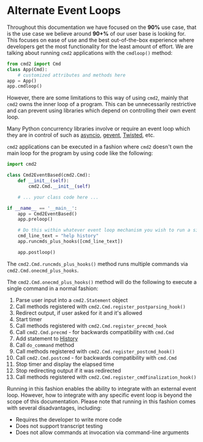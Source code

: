 # Alternate Event Loops

Throughout this documentation we have focused on the **90%** use case, that is the use case we believe around **90+%** of our user base is looking for. This focuses on ease of use and the best out-of-the-box experience where developers get the most functionality for the least amount of effort. We are talking about running `cmd2` applications with the `cmdloop()` method:

```py
from cmd2 import Cmd
class App(Cmd):
    # customized attributes and methods here
app = App()
app.cmdloop()
```

However, there are some limitations to this way of using `cmd2`, mainly that `cmd2` owns the inner loop of a program. This can be unnecessarily restrictive and can prevent using libraries which depend on controlling their own event loop.

Many Python concurrency libraries involve or require an event loop which they are in control of such as [asyncio](https://docs.python.org/3/library/asyncio.html), [gevent](http://www.gevent.org/), [Twisted](https://twistedmatrix.com), etc.

`cmd2` applications can be executed in a fashion where `cmd2` doesn't own the main loop for the program by using code like the following:

```py
import cmd2

class Cmd2EventBased(cmd2.Cmd):
    def __init__(self):
        cmd2.Cmd.__init__(self)

    # ... your class code here ...

if __name__ == '__main__':
    app = Cmd2EventBased()
    app.preloop()

    # Do this within whatever event loop mechanism you wish to run a single command
    cmd_line_text = "help history"
    app.runcmds_plus_hooks([cmd_line_text])

    app.postloop()
```

The `cmd2.Cmd.runcmds_plus_hooks()` method runs multiple commands via `cmd2.Cmd.onecmd_plus_hooks`.

The `cmd2.Cmd.onecmd_plus_hooks()` method will do the following to execute a single command in a normal fashion:

1.  Parse user input into a `cmd2.Statement` object
1.  Call methods registered with `cmd2.Cmd.register_postparsing_hook()`
1.  Redirect output, if user asked for it and it's allowed
1.  Start timer
1.  Call methods registered with `cmd2.Cmd.register_precmd_hook`
1.  Call `cmd2.Cmd.precmd` - for backwards compatibility with `cmd.Cmd`
1.  Add statement to [History](../features/history.md)
1.  Call `do_command` method
1.  Call methods registered with `cmd2.Cmd.register_postcmd_hook()`
1.  Call `cmd2.Cmd.postcmd` - for backwards compatibility with `cmd.Cmd`
1.  Stop timer and display the elapsed time
1.  Stop redirecting output if it was redirected
1.  Call methods registered with `cmd2.Cmd.register_cmdfinalization_hook()`

Running in this fashion enables the ability to integrate with an external event loop. However, how to integrate with any specific event loop is beyond the scope of this documentation. Please note that running in this fashion comes with several disadvantages, including:

-   Requires the developer to write more code
-   Does not support transcript testing
-   Does not allow commands at invocation via command-line arguments

